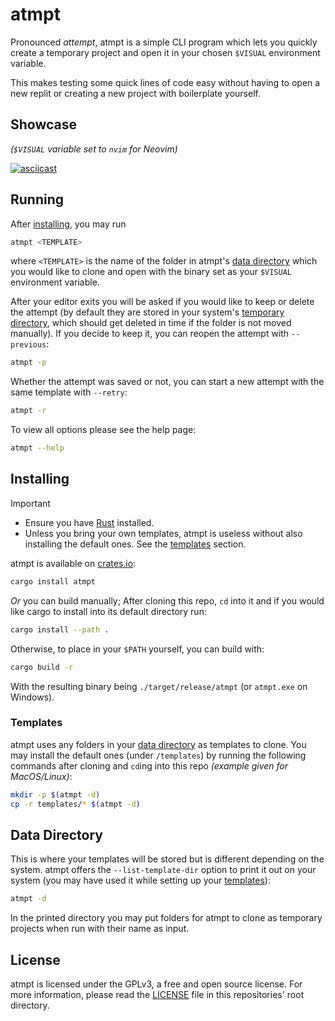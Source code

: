 # atmpt

Pronounced _attempt_, atmpt is a simple CLI program which lets you quickly
create a temporary project and open it in your chosen `$VISUAL` environment
variable.

This makes testing some quick lines of code easy without having to open a new
replit or creating a new project with boilerplate yourself.

## Showcase

_(`$VISUAL` variable set to `nvim` for Neovim)_

[![asciicast](https://asciinema.org/a/628728.svg)](https://asciinema.org/a/628728)

## Running

After [installing], you may run

```bash
atmpt <TEMPLATE>
```

where `<TEMPLATE>` is the name of the folder in atmpt's [data directory] which
you would like to clone and open with the binary set as your `$VISUAL`
environment variable.

After your editor exits you will be asked if you would like to keep or delete
the attempt (by default they are stored in your system's [temporary directory],
which should get deleted in time if the folder is not moved manually). If you
decide to keep it, you can reopen the attempt with `--previous`:

```bash
atmpt -p
```

Whether the attempt was saved or not, you can start a new attempt with the same
template with `--retry`:

```bash
atmpt -r
```

To view all options please see the help page:

```bash
atmpt --help
```

## Installing

> [!IMPORTANT]
>
> - Ensure you have [Rust] installed.
> - Unless you bring your own templates, atmpt is useless without also
>   installing the default ones. See the [templates] section.

atmpt is available on [crates.io]:

```bash
cargo install atmpt
```

_Or_ you can build manually; After cloning this repo, `cd` into it and if you
would like cargo to install into its default directory run:

```bash
cargo install --path .
```

Otherwise, to place in your `$PATH` yourself, you can build with:

```bash
cargo build -r
```

With the resulting binary being `./target/release/atmpt` (or `atmpt.exe` on
Windows).

### Templates

atmpt uses any folders in your [data directory] as templates to clone. You may
install the default ones (under `/templates`) by running the following commands
after cloning and `cd`ing into this repo _(example given for MacOS/Linux)_:

```bash
mkdir -p $(atmpt -d)
cp -r templates/* $(atmpt -d)
```

## Data Directory

This is where your templates will be stored but is different depending on the
system. atmpt offers the `--list-template-dir` option to print it out on your
system (you may have used it while setting up your [templates]):

```bash
atmpt -d
```

In the printed directory you may put folders for atmpt to clone as temporary
projects when run with their name as input.

## License

atmpt is licensed under the GPLv3, a free and open source license. For more
information, please read the [LICENSE] file in this repositories' root
directory.

[installing]: https://github.com/marcelohdez/atmpt/#installing
[data directory]: https://github.com/marcelohdez/atmpt/#data-directory
[Rust]: https://www.rust-lang.org
[temporary directory]: https://en.wikipedia.org/wiki/Temporary_folder
[crates.io]: https://crates.io/crates/atmpt
[templates]: https://github.com/marcelohdez/atmpt/#templates
[LICENSE]: https://github.com/marcelohdez/atmpt/blob/master/LICENSE
